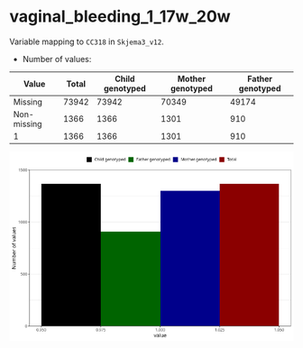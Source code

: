 # vaginal_bleeding_1_17w_20w
Variable mapping to `CC318` in `Skjema3_v12`.
- Number of values:

| Value | Total | Child genotyped | Mother genotyped | Father genotyped |
| ----- | ----- | --------------- | ---------------- | ---------------- |
| Missing | 73942 | 73942 | 70349 | 49174 |
| Non-missing | 1366 | 1366 | 1301 | 910 |
| 1 | 1366 | 1366 | 1301 | 910 |



![](vaginal_bleeding_1_17w_20w_n.png)



